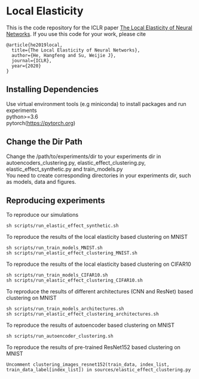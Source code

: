 # Local Elasticity
This is the code repository for the ICLR paper [The Local Elasticity of Neural Networks](https://arxiv.org/pdf/1910.06943.pdf).
If you use this code for your work, please cite
```
@article{he2019local,
  title={The Local Elasticity of Neural Networks},
  author={He, Hangfeng and Su, Weijie J},
  journal={ICLR},
  year={2020}
}

```

## Installing Dependencies
Use virtual environment tools (e.g miniconda) to install packages and run experiments\
python>=3.6\
pytorch(https://pytorch.org)

## Change the Dir Path
Change the /path/to/experiments/dir to your experiments dir in autoencoders_clustering.py, elastic_effect_clustering.py, elastic_effect_synthetic.py and train_models.py\
You need to create corresponding directories in your experiments dir, such as models, data and figures.

## Reproducing experiments

To reproduce our simulations
```
sh scripts/run_elastic_effect_synthetic.sh
```

To reproduce the results of the local elasticity based clustering on MNIST
```
sh scripts/run_train_models_MNIST.sh
sh scripts/run_elastic_effect_clustering_MNIST.sh
```

To reproduce the results of the local elasticity based clustering on CIFAR10
```
sh scripts/run_train_models_CIFAR10.sh
sh scripts/run_elastic_effect_clustering_CIFAR10.sh
```

To reproduce the results of different architectures (CNN and ResNet) based clustering on MNIST
```
sh scripts/run_train_models_architectures.sh
sh scripts/run_elastic_effect_clustering_architectures.sh
```

To reproduce the results of autoencoder based clustering on MNIST
```
sh scripts/run_autoencoder_clustering.sh
```

To reproduce the results of pre-trained ResNet152 based clustering on MNIST
```
Uncomment clustering_images_resnet152(train_data, index_list, train_data_label[index_list]) in sources/elastic_effect_clustering.py
```
